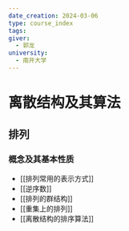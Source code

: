 ```yaml
---
date_creation: 2024-03-06
type: course_index
tags: 
giver:
  - 郭龙
university:
  - 南开大学
---
```

# 离散结构及其算法
## 排列
### 概念及其基本性质
- [[排列常用的表示方式]]
- [[逆序数]]
- [[排列的群结构]]
- [[重集上的排列]]
- [[离散结构的排序算法]]